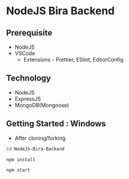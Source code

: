 # NodeJS Bira Backend

## Prerequisite

- NodeJS
- VSCode
  - Extensions - Prettier, ESlint, EditorConfig

## Technology

- NodeJS
- ExpressJS
- MongoDB(Mongoose)

## Getting Started : Windows

- After cloning/forking

```sh
cd NodeJS-Bira-Backend

npm install

npm start
```
